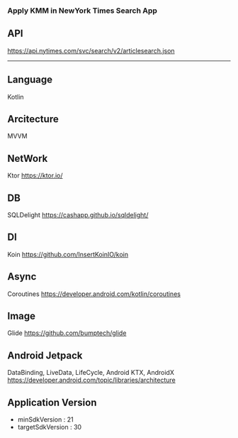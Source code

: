 ### Apply KMM in NewYork Times Search App

## API  
https://api.nytimes.com/svc/search/v2/articlesearch.json

* * *
   
## Language
Kotlin

## Arcitecture
MVVM

## NetWork
Ktor
https://ktor.io/

## DB
SQLDelight
https://cashapp.github.io/sqldelight/

## DI
Koin
https://github.com/InsertKoinIO/koin

## Async
Coroutines
https://developer.android.com/kotlin/coroutines

## Image
Glide
https://github.com/bumptech/glide

## Android Jetpack
DataBinding, LiveData, LifeCycle, Android KTX, AndroidX
https://developer.android.com/topic/libraries/architecture

## Application Version
* minSdkVersion : 21
* targetSdkVersion : 30
